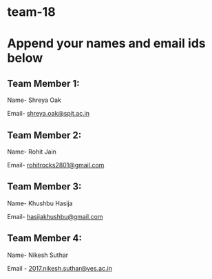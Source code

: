# team-18
# Append your names and email ids below

## Team Member 1: 
Name- Shreya Oak

Email- shreya.oak@spit.ac.in


## Team Member 2:
Name- Rohit Jain

Email- rohitrocks2801@gmail.com


## Team Member 3:
Name- Khushbu Hasija

Email- hasijakhushbu@gmail.com

## Team Member 4:
Name- Nikesh Suthar

Email - 2017.nikesh.suthar@ves.ac.in

